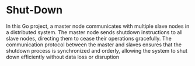 # Shut-Down


In this Go project, a master node communicates with multiple slave nodes in a distributed system. The master node sends shutdown instructions to all slave nodes, directing them to cease their operations gracefully. The communication protocol between the master and slaves ensures that the shutdown process is synchronized and orderly, allowing the system to shut down efficiently without data loss or disruption
